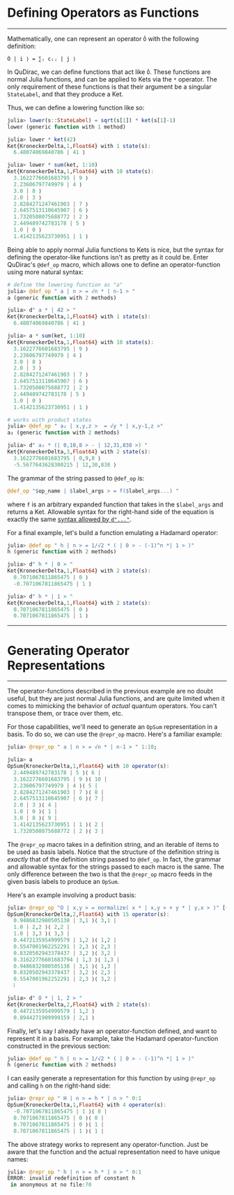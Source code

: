 # Defining Operators as Functions
---

Mathematically, one can represent an operator `Ô` with the following definition:

```
Ô | i ⟩ = ∑ⱼ cᵢⱼ | j ⟩
```

In QuDirac, we can define functions that act like `Ô`. These functions are normal 
Julia functions, and can be applied to Kets via the `*` operator. The only 
requirement of these functions is that their argument be a singular `StateLabel`, 
and that they produce a Ket.

Thus, we can define a lowering function like so:

```julia
julia> lower(s::StateLabel) = sqrt(s[1]) * ket(s[1]-1)
lower (generic function with 1 method)

julia> lower * ket(42)
Ket{KroneckerDelta,1,Float64} with 1 state(s):
  6.48074069840786 | 41 ⟩

julia> lower * sum(ket, 1:10)
Ket{KroneckerDelta,1,Float64} with 10 state(s):
  3.1622776601683795 | 9 ⟩
  2.23606797749979 | 4 ⟩
  3.0 | 8 ⟩
  2.0 | 3 ⟩
  2.8284271247461903 | 7 ⟩
  2.6457513110645907 | 6 ⟩
  1.7320508075688772 | 2 ⟩
  2.449489742783178 | 5 ⟩
  1.0 | 0 ⟩
  1.4142135623730951 | 1 ⟩
```

Being able to apply normal Julia functions to Kets is nice, but the syntax for defining
the operator-like functions isn't as pretty as it could be. Enter QuDirac's `@def_op` macro, which 
allows one to define an operator-function using more natural syntax:

```julia
# define the lowering function as "a"
julia> @def_op " a | n > = √n * | n-1 > "
a (generic function with 2 methods)

julia> d" a * | 42 > "
Ket{KroneckerDelta,1,Float64} with 1 state(s):
  6.48074069840786 | 41 ⟩

julia> a * sum(ket, 1:10)
Ket{KroneckerDelta,1,Float64} with 10 state(s):
  3.1622776601683795 | 9 ⟩
  2.23606797749979 | 4 ⟩
  3.0 | 8 ⟩
  2.0 | 3 ⟩
  2.8284271247461903 | 7 ⟩
  2.6457513110645907 | 6 ⟩
  1.7320508075688772 | 2 ⟩
  2.449489742783178 | 5 ⟩
  1.0 | 0 ⟩
  1.4142135623730951 | 1 ⟩

# works with product states
julia> @def_op " a₂ | x,y,z >  = √y * | x,y-1,z >"
a₂ (generic function with 2 methods)

julia> d" a₂ * (| 0,10,8 > - | 12,31,838 >) "
Ket{KroneckerDelta,3,Float64} with 2 state(s):
  3.1622776601683795 | 0,9,8 ⟩
  -5.5677643628300215 | 12,30,838 ⟩
```

The grammar of the string passed to `@def_op` is:

```julia
@def_op "$op_name | $label_args > = f($label_args...) "
```

where `f` is an arbitrary expanded function that takes in the `$label_args` and
returns a Ket. Allowable syntax for the right-hand side of the equation
is exactly the same [syntax allowed by `d"..."`](d_str.md).

For a final example, let's build a function emulating a Hadamard operator:

```julia
julia> @def_op " h | n > = 1/√2 * ( | 0 > - (-1)^n *| 1 > )"
h (generic function with 2 methods)

julia> d" h * | 0 > "
Ket{KroneckerDelta,1,Float64} with 2 state(s):
  0.7071067811865475 | 0 ⟩
  -0.7071067811865475 | 1 ⟩

julia> d" h * | 1 > "
Ket{KroneckerDelta,1,Float64} with 2 state(s):
  0.7071067811865475 | 0 ⟩
  0.7071067811865475 | 1 ⟩
```

---
# Generating Operator Representations
---

The operator-functions described in the previous example are no doubt useful, 
but they are just normal Julia functions, and are quite limited when it comes 
to mimicking the behavior of *actual* quantum operators. You can't transpose them, 
or trace over them, etc.

For those capabilities, we'll need to generate an `OpSum` representation in a basis. To do so, 
we can use the `@repr_op` macro. Here's a familiar example:

```julia
julia> @repr_op " a | n > = √n * | n-1 > " 1:10;

julia> a
OpSum{KroneckerDelta,1,Float64} with 10 operator(s):
  2.449489742783178 | 5 ⟩⟨ 6 |
  3.1622776601683795 | 9 ⟩⟨ 10 |
  2.23606797749979 | 4 ⟩⟨ 5 |
  2.8284271247461903 | 7 ⟩⟨ 8 |
  2.6457513110645907 | 6 ⟩⟨ 7 |
  2.0 | 3 ⟩⟨ 4 |
  1.0 | 0 ⟩⟨ 1 |
  3.0 | 8 ⟩⟨ 9 |
  1.4142135623730951 | 1 ⟩⟨ 2 |
  1.7320508075688772 | 2 ⟩⟨ 3 |
```

The `@repr_op` macro takes in a definition string, and an iterable of items to be used as basis labels.
Notice that the structure of the definition string is *exactly* that of the definition string passed to 
`@def_op`. In fact, the grammar and allowable syntax for the strings passed to each macro is the same. 
The only difference between the two is that the `@repr_op` macro feeds in the given basis labels
to produce an `OpSum`.

Here's an example involving a product basis:

```julia
julia> @repr_op "O | x,y > = normalize( x * | x,y > + y * | y,x > )" [(i,j) for i=1:3, j=1:3]
OpSum{KroneckerDelta,2,Float64} with 15 operator(s):
  0.9486832980505138 | 3,1 ⟩⟨ 3,1 |
  1.0 | 2,2 ⟩⟨ 2,2 |
  1.0 | 3,3 ⟩⟨ 3,3 |
  0.4472135954999579 | 1,2 ⟩⟨ 1,2 |
  0.5547001962252291 | 2,3 ⟩⟨ 2,3 |
  0.8320502943378437 | 3,2 ⟩⟨ 3,2 |
  0.31622776601683794 | 1,3 ⟩⟨ 1,3 |
  0.9486832980505138 | 3,1 ⟩⟨ 1,3 |
  0.8320502943378437 | 3,2 ⟩⟨ 2,3 |
  0.5547001962252291 | 2,3 ⟩⟨ 3,2 |
  ⁞

julia> d" O * | 1, 2 > "
Ket{KroneckerDelta,2,Float64} with 2 state(s):
  0.4472135954999579 | 1,2 ⟩
  0.8944271909999159 | 2,1 ⟩
```

Finally, let's say I already have an operator-function defined, and want
to represent it in a basis. For example, take the Hadamard operator-function 
constructed in the previous section:

```julia
julia> @def_op " h | n > = 1/√2 * ( | 0 > - (-1)^n *| 1 > )"
h (generic function with 2 methods)
```

I can easily generate a representation for this function by using `@repr_op` and 
calling `h` on the right-hand side:

```julia
julia> @repr_op " H | n > = h * | n > " 0:1
OpSum{KroneckerDelta,1,Float64} with 4 operator(s):
  -0.7071067811865475 | 1 ⟩⟨ 0 |
  0.7071067811865475 | 0 ⟩⟨ 0 |
  0.7071067811865475 | 0 ⟩⟨ 1 |
  0.7071067811865475 | 1 ⟩⟨ 1 |
```

The above strategy works to represent any operator-function. Just be aware that
the function and the actual representation need to have unique names:

```julia
julia> @repr_op " h | n > = h * | n > " 0:1
ERROR: invalid redefinition of constant h
 in anonymous at no file:70
```
